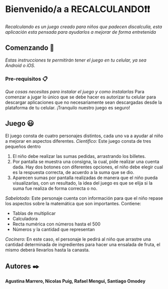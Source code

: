 # Bienvenido/a a RECALCULANDO❗️❗️ 
_Recalculando es un juego creado para niños que padecen discalculía, esta aplicación esta pensada para  ayudarlos a mejorar de forma entretenida_

## Comenzando 🚀 
_Estas instrucciones te permitirán tener el juego en tu celular, ya sea Android o iOS._

### Pre-requisitos 📋
_Que cosas necesitas para instalar el juego y como instalarlas_
Para comenzar a jugar lo único que se debe hacer es autorizar tu celular para descargar aplicaciones que no necesariamente sean descargadas desde la plataforma de tu celular. ¡Tranquilo nuestro juego es seguro!

## Juego 😃
El juego consta de cuatro personajes distintos, cada uno va a ayudar al niño a mejorar en aspectos diferentes. 
_Científico:_ Este juego consta de tres pequeños dentro
1)  El niño debe realizar las sumas pedidas, arrastrando los billetes.
2) Por pantalla se muestra una consigna, la cual, pide realizar una cuenta dada. Hay dos botones con diferentes opciones, el niño debe elegir cual es la respuesta correcta, de acuerdo a la suma que se dio. 
3) Aparecen sumas por pantalla realizadas de manera que el niño pueda visualizarlas, con un resultado, la idea del juego es que se elija si la suma fue realiza de forma correcta o no. 

_Sabelotodo:_ Este personaje cuenta con información para que el niño repase los aspectos sobre la matemática que son importantes. 
Contiene:
* Tablas de multiplicar
* Calculadora
* Recta numérica con números hasta el 500
* Números y la cantidad que representan

_Cocinero:_ En este caso, el personaje le pedirá al niño que arrastre una cantidad determinada de ingredientes para hacer una ensalada de fruta, el mismo deberá llevarlos hasta la canasta.

## Autores ✒️
**Agustina Marrero, Nicolas Puig, Rafael Mengui, Santiago Omodey**
